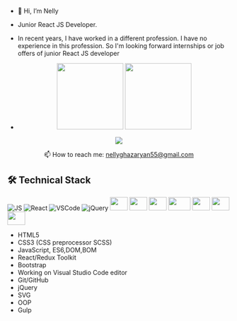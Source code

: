 - 👋 Hi, I’m Nelly
- Junior React JS Developer. 
- In recent years, I have worked in a different profession. I have no experience in this profession. So I'm looking forward internships or job offers of junior React JS developer

- <p align='center'>
   <a href="https://github-readme-stats.vercel.app/api?username=NellyGh&show_icons=true&count_private=true"><img
           height=150
           src="https://github-readme-stats.vercel.app/api?username=NellyGh&show_icons=true&count_private=true"/></a>
   <a href="https://github.com/NellyGh/github-readme-stats"><img height=150
                                                                  src="https://github-readme-stats.vercel.app/api/top-langs/?username=NellyGh&layout=compact"/></a>
</p>

<p align='center'>
   <a href="https://t.me/NellyGh0590">
       <img src="https://img.shields.io/badge/Telegram-2CA5E0?style=for-the-badge&logo=telegram&logoColor=white"/>
   </a>
<p align='center'>
   📫 How to reach me: <a href='mailto:nellyghazaryan55@gmail.com'>nellyghazaryan55@gmail.com</a>
</p>



## 🛠 Technical Stack
</hr>

![JS](https://img.shields.io/badge/JavaScript-black?logo=javascript&logoColor=yellow&style=for-the-badge)
![React](https://img.shields.io/badge/React.JS-blue?logo=react&logoColor=cyan&style=for-the-badge)
![VSCode](https://img.shields.io/badge/VSCode-8d8cdf?logo=visualstudiocode&logoColor=4666ff&style=for-the-badge)
![jQuery](https://img.shields.io/badge/jQuery-white?logo=jquery&logoColor=0078d4&style=for-the-badge)
 <img width=40 height=30 src="https://cdn.jsdelivr.net/gh/devicons/devicon/icons/html5/html5-plain-wordmark.svg" />
 <img width=40 height=30 src="https://cdn.jsdelivr.net/gh/devicons/devicon/icons/css3/css3-plain-wordmark.svg" />
 <img  width=40 height=30 src="https://cdn.jsdelivr.net/gh/devicons/devicon/icons/sass/sass-original.svg" />
 <img width=50 height=30 src="https://cdn.jsdelivr.net/gh/devicons/devicon/icons/gulp/gulp-plain.svg" />
 <img width=40 height=30  src="https://cdn.jsdelivr.net/gh/devicons/devicon/icons/redux/redux-original.svg" />
 <img  width=40 height=30  src="https://cdn.jsdelivr.net/gh/devicons/devicon/icons/bootstrap/bootstrap-plain-wordmark.svg" />
 <img  width=40 height=30 src="https://cdn.jsdelivr.net/gh/devicons/devicon/icons/git/git-original.svg" />
 
          
          
          
          
          
          
          
          
          
          


          

* HTML5 
* CSS3 (CSS preprocessor SCSS)
* JavaScript, ES6,DOM,BOM
* React/Redux Toolkit
* Bootstrap 
* Working on Visual Studio Code editor
* Git/GitHub
* jQuery
* SVG
* OOP
* Gulp






<!---
NellyGh/NellyGh is a ✨ special ✨ repository because its `README.md` (this file) appears on your GitHub profile.
You can click the Preview link to take a look at your changes.
--->
